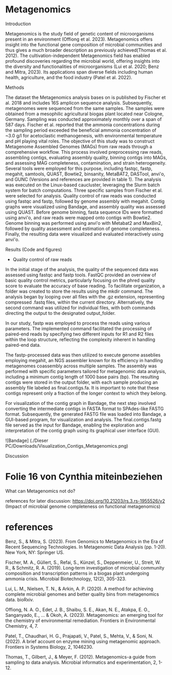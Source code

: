 # Metagenomics

Introduction

Metagenomics is the study field of genetic content of microorganisms present in an environment (Offiong et al. 2023). Metagenomics offers insight into the functional gene composition of microbial communities and thus gives a much broader description as previously achieved(Thomas et al. 2012). The cultivation-independent Metagenomics field has enabled profound discoveries regarding the microbial world, offering insights into the diversity and functionalities of microorganisms (Lui et al. 2020; Benz and Mitra, 2023). Its applications span diverse fields including human health, agriculture, and the food industry (Patel et al. 2022). 

Methods

The dataset the Metagenomics analysis bases on is published by Fischer et al. 2018 and includes 16S amplicon sequence analysis. Subsequently, metagenomes were sequenced from the same samples. The samples were obtained from a mesophilic agricultural biogas plant located near Cologne, Germany. Sampling was conducted approximately monthly over a span of 587 days. Fischer et al. reported that the ammonia concentrations during the sampling period exceeded the beneficial ammonia concentration of ~3.0 g/l for acetoclastic methanogenesis, with environmental temperature and pH playing vital roles. 
The objective of this study was to construct Metagenome Assembled Genomes (MAGs) from raw reads through a comprehensive workflow. This process involved preprocessing raw reads, assembling contigs, evaluating assembly quality, binning contigs into MAGs, and assessing MAG completeness, contamination, and strain heterogeneity. Several tools were employed for this purpose, including fastqc, fastp, megahit, samtools, QUAST, Bowtie2, binsanity, MetaBAT2, DASTool, anvi'o, and GUNC (Versions and references are provided in table 1). The analysis was executed on the Linux-based caucluster, leveraging the Slurm batch system for batch computations. Three specific samples from Fischer et al. were selected for analysis. Quality control of raw reads was conducted using fastqc and fastp, followed by genome assembly with megahit. Contig graphs were visualized using Bandage, and assembly quality was assessed using QUAST. Before genome binning, fasta sequence IDs were formatted using anvi'o, and raw reads were mapped onto contigs with Bowtie2. Genome binning was performed using anvi'o with Metabat2 and MaxBin2, followed by quality assessment and estimation of genome completeness. Finally, the resulting data were visualized and evaluated interactively using anvi'o.


Results (Code and figures)

- Quality control of raw reads

In the initial stage of the analysis, the quality of the sequenced data was assessed using fastqc and fastp tools. FastQC provided an overview of basic quality control metrics, particularly focusing on the phred quality score to evaluate the accuracy of base reading. To facilitate organization, a folder was created to store the results using the mkdir command. The analysis began by looping over all files with the .gz extension, representing compressed .fastq files, within the current directory. Alternatively, the second command was utilized for individual files, with both commands directing the output to the designated output_folder.

In our study, fastp was employed to process the reads using various parameters. The implemented command facilitated the processing of paired-end reads by specifying two different inputs for R1 and R2 files within the loop structure, reflecting the complexity inherent in handling paired-end data.

The fastp-processed data was then utilized to execute genome asseblies employing megahit, an NGS assembler known for its efficiency in handling metagenomes coassembly across multiple samples. The assembly was performed with specific parameters tailored for metagenomic data analysis, including a minimum contig length of 1000 base pairs (bp). The resulting contigs were stored in the output folder, with each sample producing an assembly file labeled as final.contigs.fa. It is important to note that these contigs represent only a fraction of the longer context to which they belong.

For visualization of the contig graph in Bandage, the next step involved converting the intermediate contigs in FASTA format to SPAdes-like FASTG format. Subsequently, the generated FASTG file was loaded into Bandage, a GUI-based program, for visualization and analysis. The final.contigs.fastg file served as the input for Bandage, enabling the exploration and interpretation of the contig graph using its graphical user interface (GUI).

![Bandage] (./Dieser PC/Downloads/Visualization_Contigs_Metagenomics.png)




Discussion

# Folie 16 von Cynthia miteinbeziehen
What can Metagenomics not do?

references for later discussion:
https://doi.org/10.21203/rs.3.rs-1955526/v2 (Impact of microbial genome completeness on functional metagenomics)



# references 
Benz, S., & Mitra, S. (2023). From Genomics to Metagenomics in the Era of Recent Sequencing Technologies. In Metagenomic Data Analysis (pp. 1-20). New York, NY: Springer US.

Fischer, M. A., Güllert, S., Refai, S., Künzel, S., Deppenmeier, U., Streit, W. R., & Schmitz, R. A. (2019). Long‐term investigation of microbial community composition and transcription patterns in a biogas plant undergoing ammonia crisis. Microbial Biotechnology, 12(2), 305-323.

Lui, L. M., Nielsen, T. N., & Arkin, A. P. (2020). A method for achieving complete microbial genomes and better quality bins from metagenomics data. bioRxiv.

Offiong, N. A. O., Edet, J. B., Shaibu, S. E., Akan, N. E., Atakpa, E. O., Sanganyado, E., ... & Okoh, A. (2023). Metagenomics: an emerging tool for the chemistry of environmental remediation. Frontiers in Environmental Chemistry, 4, 7.

Patel, T., Chaudhari, H. G., Prajapati, V., Patel, S., Mehta, V., & Soni, N. (2022). A brief account on enzyme mining using metagenomic approach. Frontiers in Systems Biology, 2, 1046230.

Thomas, T., Gilbert, J., & Meyer, F. (2012). Metagenomics-a guide from sampling to data analysis. Microbial informatics and experimentation, 2, 1-12.

